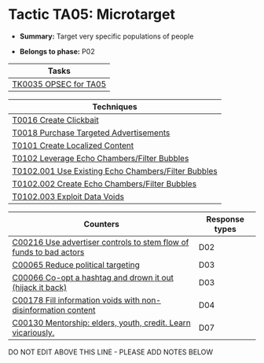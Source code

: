 # Tactic TA05: Microtarget

* **Summary:** Target very specific populations of people

* **Belongs to phase:** P02



| Tasks |
| ----- |
| [TK0035 OPSEC for TA05](../../generated_pages/tasks/TK0035.md) |



| Techniques |
| ---------- |
| [T0016 Create Clickbait](../../generated_pages/techniques/T0016.md) |
| [T0018 Purchase Targeted Advertisements](../../generated_pages/techniques/T0018.md) |
| [T0101 Create Localized Content](../../generated_pages/techniques/T0101.md) |
| [T0102 Leverage Echo Chambers/Filter Bubbles](../../generated_pages/techniques/T0102.md) |
| [T0102.001 Use Existing Echo Chambers/Filter Bubbles](../../generated_pages/techniques/T0102.001.md) |
| [T0102.002 Create Echo Chambers/Filter Bubbles](../../generated_pages/techniques/T0102.002.md) |
| [T0102.003 Exploit Data Voids](../../generated_pages/techniques/T0102.003.md) |



| Counters | Response types |
| -------- | -------------- |
| [C00216 Use advertiser controls to stem flow of funds to bad actors](../../generated_pages/counters/C00216.md) | D02 |
| [C00065 Reduce political targeting](../../generated_pages/counters/C00065.md) | D03 |
| [C00066 Co-opt a hashtag and drown it out (hijack it back)](../../generated_pages/counters/C00066.md) | D03 |
| [C00178 Fill information voids with non-disinformation content](../../generated_pages/counters/C00178.md) | D04 |
| [C00130 Mentorship: elders, youth, credit. Learn vicariously.](../../generated_pages/counters/C00130.md) | D07 |


DO NOT EDIT ABOVE THIS LINE - PLEASE ADD NOTES BELOW